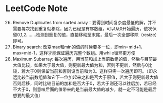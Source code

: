 # LeetCode Note
26. Remove Duplicates from sorted array：要得到时间复杂度最低的解，并不需要每次找到重复就移除，因为已经是有序数组，可以从0开始遍历，依次保留0,1,2........检测到重复的值，直接移动至末尾，最后一次全部移除（resize）即可。
35. Binary search: 改变max和min的值的时候要多一位，即min=mid+1，max=mid-1，这样才能保证遍历完整个数组。用while循环更方便
53. Maximum Subarray: 每次遍历，用当前和加上当前数组的值，然后与目前最大值比较，如果大于最大值，则更新最大值为和，否则不更新，然后与0比较，若大于0则保留当前和否则设当前和为0。这样只需一次遍历即可。（即永远比较当前数组值和它下一位加起来之和是否大于原值，若大于则更新最大值否则后移，同时比较目前的加和是否大于0，若大于则还可以往后加，若已经不大于0，则意味后面的值带来的是当前最大值的减少，就一定不可能是最后想要的最大值）
